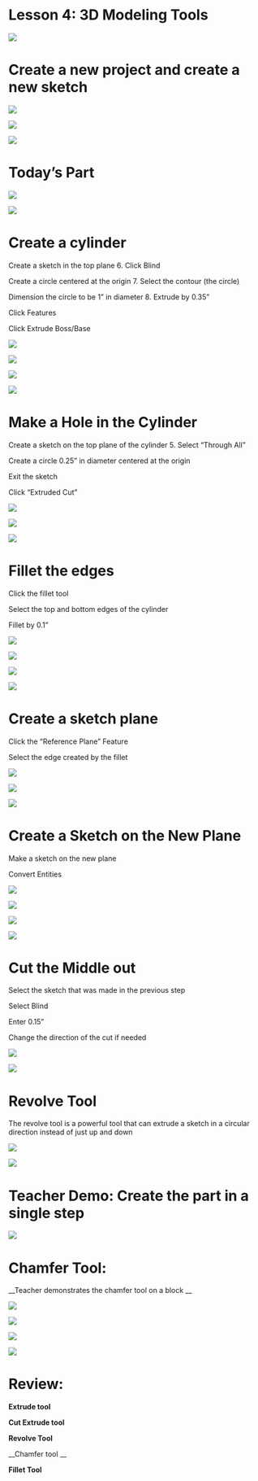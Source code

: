 # Lesson 4: 3D Modeling Tools

![](images%5CSW%20Advanced%20CAD%20Curriculumn%204_76.png)

# Create a new project and create a new sketch

![](images%5CSW%20Advanced%20CAD%20Curriculumn%204_77.png)

![](images%5CSW%20Advanced%20CAD%20Curriculumn%204_78.png)

![](images%5CSW%20Advanced%20CAD%20Curriculumn%204_79.png)

# Today’s Part

![](images%5CSW%20Advanced%20CAD%20Curriculumn%204_80.png)

![](images%5CSW%20Advanced%20CAD%20Curriculumn%204_81.png)

# Create a cylinder

Create a sketch in the top plane			6\. Click Blind

Create a circle centered at the origin		7\. Select the contour \(the circle\)

Dimension the circle to be 1” in diameter 	8\. Extrude by 0\.35”

Click Features

Click Extrude Boss/Base

![](images%5CSW%20Advanced%20CAD%20Curriculumn%204_82.png)

![](images%5CSW%20Advanced%20CAD%20Curriculumn%204_83.png)

![](images%5CSW%20Advanced%20CAD%20Curriculumn%204_84.png)

![](images%5CSW%20Advanced%20CAD%20Curriculumn%204_85.png)

# Make a Hole in the Cylinder

Create a sketch on the top plane of the cylinder 		5\. Select “Through All”

Create a circle 0\.25” in diameter centered at the origin

Exit the sketch

Click “Extruded Cut”

![](images%5CSW%20Advanced%20CAD%20Curriculumn%204_86.png)

![](images%5CSW%20Advanced%20CAD%20Curriculumn%204_87.png)

![](images%5CSW%20Advanced%20CAD%20Curriculumn%204_88.png)

# Fillet the edges

Click the fillet tool

Select the top and bottom edges of the cylinder

Fillet by 0\.1”

![](images%5CSW%20Advanced%20CAD%20Curriculumn%204_89.png)

![](images%5CSW%20Advanced%20CAD%20Curriculumn%204_90.png)

![](images%5CSW%20Advanced%20CAD%20Curriculumn%204_91.png)

![](images%5CSW%20Advanced%20CAD%20Curriculumn%204_92.png)

# Create a sketch plane

Click the “Reference Plane” Feature

Select the edge created by the fillet

![](images%5CSW%20Advanced%20CAD%20Curriculumn%204_93.png)

![](images%5CSW%20Advanced%20CAD%20Curriculumn%204_94.png)

![](images%5CSW%20Advanced%20CAD%20Curriculumn%204_95.png)

# Create a Sketch on the New Plane

Make a sketch on the new plane

Convert Entities

![](images%5CSW%20Advanced%20CAD%20Curriculumn%204_96.png)

![](images%5CSW%20Advanced%20CAD%20Curriculumn%204_97.png)

![](images%5CSW%20Advanced%20CAD%20Curriculumn%204_98.png)

![](images%5CSW%20Advanced%20CAD%20Curriculumn%204_99.png)

# Cut the Middle out

Select the sketch that was made in the previous step

Select Blind

Enter 0\.15”

Change the direction of the cut if needed

![](images%5CSW%20Advanced%20CAD%20Curriculumn%204_100.png)

![](images%5CSW%20Advanced%20CAD%20Curriculumn%204_101.png)

# Revolve Tool

The revolve tool is a powerful tool that can extrude a sketch in a circular direction instead of just up and down

![](images%5CSW%20Advanced%20CAD%20Curriculumn%204_102.png)

![](images%5CSW%20Advanced%20CAD%20Curriculumn%204_103.png)

# Teacher Demo: Create the part in a single step

![](images%5CSW%20Advanced%20CAD%20Curriculumn%204_104.png)

# Chamfer Tool:

__Teacher demonstrates the chamfer tool on a block __

![](images%5CSW%20Advanced%20CAD%20Curriculumn%204_105.png)

![](images%5CSW%20Advanced%20CAD%20Curriculumn%204_106.png)

![](images%5CSW%20Advanced%20CAD%20Curriculumn%204_107.png)

![](images%5CSW%20Advanced%20CAD%20Curriculumn%204_108.png)

# Review:

__Extrude tool__

__Cut Extrude tool__

__Revolve Tool__

__Chamfer tool __

__Fillet Tool__

